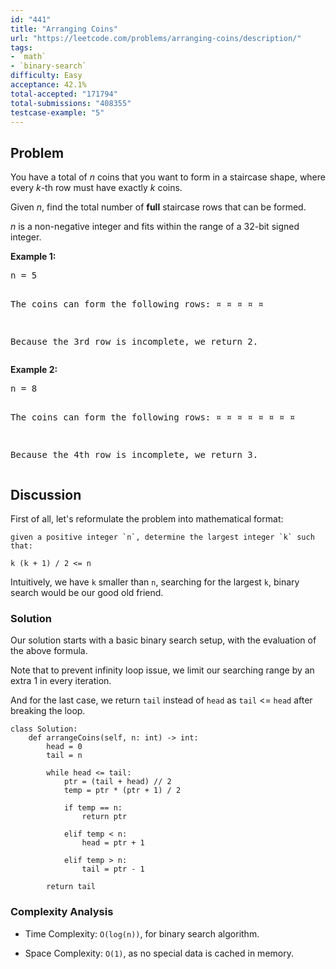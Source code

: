 ```yaml
---
id: "441"
title: "Arranging Coins"
url: "https://leetcode.com/problems/arranging-coins/description/"
tags:
- `math`
- `binary-search`
difficulty: Easy
acceptance: 42.1%
total-accepted: "171794"
total-submissions: "408355"
testcase-example: "5"
---
```


## Problem

<p>You have a total of <i>n</i> coins that you want to form in a staircase shape, where every <i>k</i>-th row must have exactly <i>k</i> coins.</p>
 
<p>Given <i>n</i>, find the total number of <b>full</b> staircase rows that can be formed.</p>

<p><i>n</i> is a non-negative integer and fits within the range of a 32-bit signed integer.</p>

<p><b>Example 1:</b>
<pre>
n = 5

The coins can form the following rows:
¤
¤ ¤
¤ ¤

Because the 3rd row is incomplete, we return 2.
</pre>
</p>

<p><b>Example 2:</b>
<pre>
n = 8

The coins can form the following rows:
¤
¤ ¤
¤ ¤ ¤
¤ ¤

Because the 4th row is incomplete, we return 3.
</pre>
</p>

## Discussion

First of all, let's reformulate the problem into mathematical format:

```
given a positive integer `n`, determine the largest integer `k` such that:

k (k + 1) / 2 <= n
```

Intuitively, we have `k` smaller than `n`, searching for the largest
`k`, binary search would be our good old friend.

### Solution

Our solution starts with a basic binary search setup, with the evaluation
of the above formula.

Note that to prevent infinity loop issue, we limit our searching range by an
extra 1 in every iteration.

And for the last case, we return `tail` instead of `head` as `tail` <= `head`
after breaking the loop.

```py3
class Solution:
    def arrangeCoins(self, n: int) -> int:
        head = 0
        tail = n

        while head <= tail:
            ptr = (tail + head) // 2
            temp = ptr * (ptr + 1) / 2

            if temp == n:
                return ptr

            elif temp < n:
                head = ptr + 1

            elif temp > n:
                tail = ptr - 1

        return tail
```

### Complexity Analysis

- Time Complexity: `O(log(n))`, for binary search algorithm.

- Space Complexity: `O(1)`, as no special data is cached in memory.
